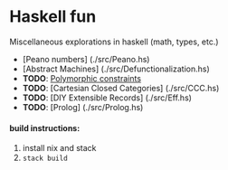# Haskell fun
Miscellaneous explorations in haskell (math, types, etc.)



- [Peano numbers] (./src/Peano.hs)
- [Abstract Machines] (./src/Defunctionalization.hs)
- **TODO**: [Polymorphic constraints](./src/PolymorphicConstraints.hs)
- **TODO**: [Cartesian Closed Categories] (./src/CCC.hs)
- **TODO**: [DIY Extensible Records] (./src/Eff.hs)
- **TODO**: [Prolog] (./src/Prolog.hs)

#### build instructions:
1. install nix and stack
2. `stack build`
